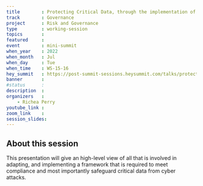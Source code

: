 ```yaml
---
title        : Protecting Critical Data, through the implementation of Information Security Management System to meet compliance
track        : Governance
project      : Risk and Governance
type         : working-session
topics       : 
featured     :
event        : mini-summit
when_year    : 2022
when_month   : Jul
when_day     : Tue
when_time    : WS-15-16
hey_summit   : https://post-summit-sessions.heysummit.com/talks/protecting-critical-data-through-the-implementation-of-information-security-management-system-to-meet-compliance/
banner       : 
#status      : 
description  :
organizers   :
    - Richea Perry 
youtube_link : 
zoom_link    : 
session_slides:
---
```




## About this session
This presentation will give an high-level view of all that is involved in adapting, and implementing a framework that is required to meet compliance and most importantly safeguard critical data from cyber attacks.
